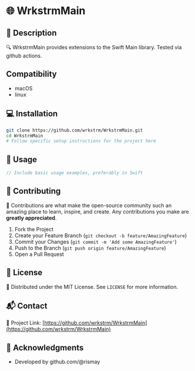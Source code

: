 # 🌐 WrkstrmMain

## 📖 Description

🔍 WrkstrmMain provides extensions to the Swift Main library. Tested via github actions.

## Compatibility

- macOS
- linux

## 💻 Installation

```bash
git clone https://github.com/wrkstrm/WrkstrmMain.git
cd WrkstrmMain
# Follow specific setup instructions for the project here
```

## 🚀 Usage

```swift
// Include basic usage examples, preferably in Swift
```

## 🤝 Contributing

🌟 Contributions are what make the open-source community such an amazing place to learn, inspire, and create. Any contributions you make are **greatly appreciated**.

1. Fork the Project
2. Create your Feature Branch (`git checkout -b feature/AmazingFeature`)
3. Commit your Changes (`git commit -m 'Add some AmazingFeature'`)
4. Push to the Branch (`git push origin feature/AmazingFeature`)
5. Open a Pull Request

## 📜 License

📄 Distributed under the MIT License. See `LICENSE` for more information.

## 📬 Contact


🔗 Project Link: [https://github.com/wrkstrm/WrkstrmMain](https://github.com/wrkstrm/WrkstrmMain)

## 💖 Acknowledgments

* Developed by github.com/@rismay
